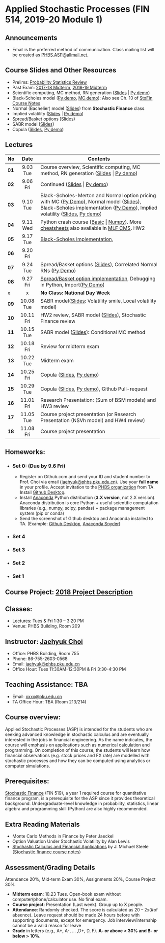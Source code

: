# Applied Stochastic Processes (FIN 514, 2019-20 Module 1)

## Announcements
* Email is the preferred method of communication. Class mailing list will be created as PHBS.ASP@allmail.net.

## Course Slides and Other Resources
* Prelims: [Probability Statistics Review](files/Prob_Stat_Review.pdf) 
* Past Exam: [2017-18 Midterm](files/ASP2017_Midterm.pdf), [2018-19 Midterm](files/ASP2018_Midterm.pdf)
* Scientific computing, MC method, RN generation ([Slides](files/MCmethod.pdf) | [Py demo](py/MC_Demo.ipynb))
* Black-Scholes model ([Py demo](py/BlackScholes_ImpliedVol.ipynb), [MC demo](py/BlackScholes_MC.ipynb)): Also see Ch. 10 of [StoFin Course Notes](https://github.com/PHBS/2018.M3.StoFin/blob/master/files/SCFA_Notes.pdf)
* Normal (Bachelier) model ([Slides](files/Normal_Model.pdf)) from **Stochastic Finance** class
* Implied volatility ([Slides](files/ImpVol.pdf) | [Py demo](py/BlackScholes_ImpliedVol.ipynb))
* Spread/Basket options ([Slides](files/SpreadBasketOption.pdf))
* SABR model ([Slides](files/SABRmodel.pdf))
* Copula ([Slides](files/Copula.pdf), [Py demo](py/Demo_Copula.ipynb))

## Lectures
No | Date | Contents
--- | :---: | ---
__01__ | 9.03 Tue | Course overview, Scientific computing, MC method, RN generation ([Slides](files/MCmethod.pdf) \| [Py demo](py/MC_Demo.ipynb))
__02__ | 9.06 Fri | Continued ([Slides](files/MCmethod.pdf) \| [Py demo](py/MC_Demo.ipynb))
__03__ | 9.10 Tue | Black-Scholes-Merton and Normal option pricing with MC ([Py Demo](py/BlackScholes_MC.ipynb)), Normal model ([Slides](files/Normal_Model.pdf)), Black-Scholes implementation ([Py Demo](py/BlackScholes_FunctionVsClass.ipynb)), Implied volatility ([Slides](files/ImpVol.pdf), [Py demo](py/BlackScholes_ImpliedVol.ipynb))
__04__ | 9.11 Wed | Python crash course ([Basic](py/PythonCrashCourse_Derek_Banas.ipynb) \| [Numpy](py/PythonCrashCourse_Numpy.ipynb)).  More [cheatsheets](https://ehmatthes.github.io/pcc/cheatsheets/README.html) also available in [MLF CMS](http://cms.phbs.pku.edu.cn/claroline/document/document.php?cidReset=true&cidReq=FN570). HW2
__05__ | 9.17 Tue | [Black-Scholes Implementation](https://github.com/PHBS-2017-ASP-Classroom/BSMmodel_Base), 
__06__ | 9.20 Fri | 
__07__ | 9.24 Tue | Spread/Basket options ([Slides](files/SpreadBasketOption.pdf)), Correlated Normal RNs ([Py Demo](py/CorrelatedNormals_Demo.ipynb))
__08__  | 9.27 Fri | [Spread/Basket option implementation](py/TestCode_BasketSpread.ipynb), Debugging in Python, Import([Py Demo](py/HW4/Demo_Advanced_Import.ipynb))
 x | x | __No Class: National Day Week__
__09__ | 10.08 Tue | SABR model([Slides](files/SABRmodel.pdf): Volatility smile, Local volatility model)
__10__ | 10.11 Fri | HW2 review, SABR model ([Slides](files/SABRmodel.pdf)), Stochastic Finance review
__11__ | 10.15 Tue | SABR model ([Slides](files/SABRmodel.pdf)): Conditional MC method
__12__ | 10.18 Fri | Review for midterm exam
__13__ | 10.22 Tue | Midterm exam
__14__ | 10.25 Fri | Copula ([Slides](files/Copula.pdf), [Py demo](py/Demo_Copula.ipynb))
__15__ | 10.29 Tue | Copula ([Slides](files/Copula.pdf), [Py demo](py/Demo_Copula.ipynb)), Github Pull-request
__16__ | 11.01 Fri | Research Presentation: (Sum of BSM models) and HW3 review
__17__ | 11.05 Tue | Course project presentation (or Research Presentation (NSVh model) and HW4 review)
__18__ | 11.08 Fri | Course project presentation

## Homeworks:
* ### __Set 0__: (Due by 9.6 Fri)
  * Register on Github.com and send your ID and student number to Prof. Choi via email (jaehyuk@phbs.pku.edu.cn). Use your __full name__ in your profile. Accept invitation to the [PHBS organization](https://github.com/orgs/PHBS/people) from TA. Install [Github Desktop](https://desktop.github.com/). 
  * Install [Anaconda](https://www.anaconda.com/download/) Python distribution (__3.X version__, not 2.X version). Anaconda distribution is core Python + useful scientific computation libraries (e.g., numpy, scipy, pandas) + package management system (pip or conda)
  * Send the screenshot of Github desktop and Anaconda installed to TA. (Example: [Github Desktop](files/Choi_Jaehyuk_Github.png), [Anaconda Spyder](files/Choi_Jaehyuk_Python.png))  
* ### __Set 4__ 
* ### __Set 3__ 
* ### __Set 2__ 
* ### __Set 1__ 

## Course Project: [2018 Project Description](https://github.com/PHBS/2018.M1.ASP/blob/master/files/Project.md)

## Classes: 
* Lectures: Tues & Fri 1:30 – 3:20 PM
* Venue: PHBS Building, Room 209

## Instructor: [Jaehyuk Choi](http://www.jaehyukchoi.net/phbs_en)
* Office: PHBS Building, Room 755
* Phone: 86-755-2603-0568
* Email: jaehyuk@phbs.pku.edu.cn
* Office Hour: Tues 11:30AM-12:30PM & Fri 3:30-4:30 PM

## Teaching Assistance: TBA
* Email: xxxx@pku.edu.cn
* TA Office Hour: TBA (Room 213/214)

## Course overview: 
Applied Stochastic Processes (ASP) is intended for the students who are
seeking advanced knowledge in stochastic calculus and are eventually interested in the jobs in
financial engineering. As the name indicates, the course will emphasis on applications such as
numerical calculation and programming. On completion of this course, the students will learn
how financial observations (e.g. stock prices and FX rate) are modelled with stochastic
processes and how they can be computed using analytics or computer simulations.

## Prerequisites: 
[Stochastic Finance](https://github.com/PHBS/2018.M3.StoFin) (FIN 519), a year 1 required course for quantitative finance program, is a prerequisite for the ASP since it provides theoretical background. Undergraduate-level knowledge in probability, statistics, linear algebra and programming skill (Python) are also highly recommended. 

##  Extra Reading Materials
* Monte Carlo Methods in Finance by Peter Jaeckel
* Option Valuation Under Stochastic Volatility by Alan Lewis
* [Stochastic Calculus and Financial Applications](http://www-stat.wharton.upenn.edu/~steele/StochasticCalculus.html) by J. Michael Steele
([Stochastic finance course notes](https://github.com/PHBS/2018.M3.StoFin/blob/master/files/SCFA_Notes.pdf))

## Assessment/Grading Details
Attendance 20%, Mid-term Exam 30%, Assignments 20%, Course Project 30%
* __Midterm exam__: 10.23 Tues. Open-book exam without computer/phone/calculator use. No final exam.
* __Course project__: Presentation (Last week). Group up to X people.
* __Attendance__: Randomly checked. The score is calculated as 20 – 2`x`(#of absence). Leave request should be made 24 hours before with supporting documents, except for emergency. Job interview/internship cannot be a valid reason for leave
* __Grade__ in letters (e.g., A+, A-, ... ,D+, D, F). __A- or above < 30% and B- or below > 10%__.
